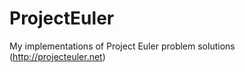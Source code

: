ProjectEuler
============

My implementations of Project Euler problem solutions (http://projecteuler.net)

